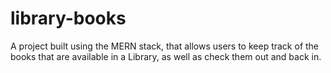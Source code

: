 # library-books
A project built using the MERN stack, that allows users to keep track of the books that are available in a Library, as well as check them out and back in. 
